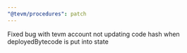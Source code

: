 ```yaml
---
"@tevm/procedures": patch
---
```


Fixed bug with tevm account not updating code hash when deployedBytecode is put into state
